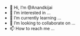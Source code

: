 - 👋 Hi, I’m @Anandkijai
- 👀 I’m interested in ...
- 🌱 I’m currently learning ...
- 💞️ I’m looking to collaborate on ...
- 📫 How to reach me ...

<!---
Anandkijai/Anandkijai is a ✨ special ✨ repository because its `README.md` (this file) appears on your GitHub profile.
You can click the Preview link to take a look at your changes.
--->
